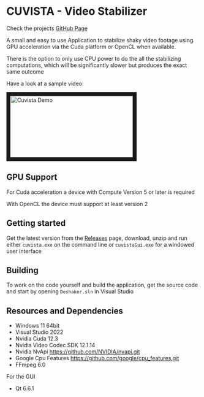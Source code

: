 # CUVISTA - Video Stabilizer
Check the projects [GitHub Page](https://rainermtb.github.io/cuvista)

A small and easy to use Application to stabilize shaky video footage using GPU acceleration via the Cuda platform or OpenCL when available.

There is the option to only use CPU power to do the all the stabilizing computations, which will be significantly slower but produces the exact same outcome

Have a look at a sample video:

<a href="http://www.youtube.com/watch?feature=player_embedded&v=kD84VqBurZc" target="_blank">
<img src="http://img.youtube.com/vi/kD84VqBurZc/mqdefault.jpg" alt="Cuvista Demo" width="320" height="160" border="10"/>
</a>

## GPU Support
For Cuda acceleration a device with Compute Version 5 or later is required

With OpenCL the device must support at least version 2

## Getting started
Get the latest version from the [Releases](https://github.com/RainerMtb/cuvista/releases) page, download, unzip and run either ```cuvista.exe``` on the command line or ```cuvistaGui.exe``` for a windowed user interface
## Building
To work on the code yourself and build the application, get the source code and start by opening ```Deshaker.sln``` in Visual Studio

## Resources and Dependencies
- Windows 11 64bit
- Visual Studio 2022
- Nvidia Cuda 12.3
- Nvidia Video Codec SDK 12.1.14
- Nvidia NvApi https://github.com/NVIDIA/nvapi.git
- Google Cpu Features https://github.com/google/cpu_features.git
- FFmpeg 6.0

For the GUI
- Qt 6.6.1
